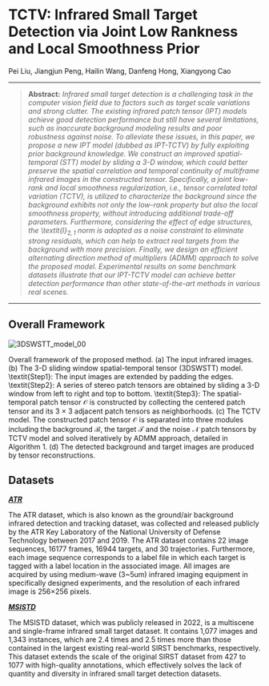 # **TCTV: Infrared Small Target Detection via Joint Low Rankness and Local Smoothness Prior**  
Pei Liu, Jiangjun Peng, Hailin Wang, Danfeng Hong, Xiangyong Cao

<hr />

> **Abstract:** *Infrared small target detection is a challenging task in the computer vision field due to factors such as target scale variations and strong clutter. The existing infrared patch tensor (IPT) models achieve good detection performance but still have several limitations, such as inaccurate background modeling results and poor robustness against noise. To alleviate these issues, in this paper, we propose a new IPT model (dubbed as IPT-TCTV) by fully exploiting prior background knowledge. We construct an improved spatial-temporal (STT) model by sliding a 3-D window, which could better preserve the spatial correlation and temporal continuity of multiframe infrared images in the constructed tensor. Specifically, a joint low-rank and local smoothness regularization, i.e., tensor correlated total variation (TCTV), is utilized to characterize the background since the background exhibits not only the low-rank property but also the local smoothness property, without introducing additional trade-off parameters. Furthermore, considering the effect of edge structures, the \textit{l}$_{2,1}$ norm is adopted as a noise constraint to eliminate strong residuals, which can help to extract real targets from the background with more precision. Finally, we design an efficient alternating direction method of multipliers (ADMM) approach to solve the proposed model. Experimental results on some benchmark datasets illustrate that our IPT-TCTV model can achieve better detection performance than other state-of-the-art methods in various real scenes.*
<hr />

## Overall Framework
![3DSWSTT_model_00](https://github.com/user-attachments/assets/15f6a927-7bce-4c3b-a1f2-539a75004c80)

Overall framework of the proposed method. (a) The input infrared images. (b) The 3-D sliding window spatial-temporal tensor (3DSWSTT) model. \textit{Step1}: The input images are extended by padding the edges. \textit{Step2}: A series of stereo patch tensors are obtained by sliding a 3-D window from left to right and top to bottom. \textit{Step3}: The spatial-temporal patch tensor $\mathcal{O}$ is constructed by collecting the centered patch tensor and its 3 × 3 adjacent patch tensors as neighborhoods. (c) The TCTV model. The constructed patch tensor $\mathcal{O}$ is separated into three modules including the background $\mathcal{B}$, the target $\mathcal{T}$ and the noise $\mathcal{N}$ patch tensors by TCTV model and solved iteratively by ADMM approach, detailed in Algorithm 1. (d) The detected background and target images are produced by tensor reconstructions.

## Datasets
[_**ATR**_](http://www.sciencedb.cn/dataSet/handle/902)

The ATR dataset, which is also known as the ground/air background infrared detection and tracking dataset, was collected and released publicly by the ATR Key Laboratory of the National University of Defense Technology between 2017 and 2019. The ATR dataset contains 22 image sequences, 16177 frames, 16944 targets, and 30 trajectories. Furthermore, each image sequence corresponds to a label file in which each target is tagged with a label location in the associated image. All images are acquired by using medium-wave (3~5um) infrared imaging equipment in specifically designed experiments, and the resolution of each infrared image is 256×256 pixels.

[_**MSISTD**_](https://github.com/Crescent-Ao/MSISTD)

The MSISTD dataset, which was publicly released in 2022, is a multiscene and single-frame infrared small target dataset. It contains 1,077 images and 1,343 instances, which are 2.4 times and 2.5 times more than those contained in the largest existing real-world SIRST benchmarks, respectively. This dataset extends the scale of the original SIRST dataset from 427 to 1077 with high-quality annotations, which effectively solves the lack of quantity and diversity in infrared small target detection datasets.

